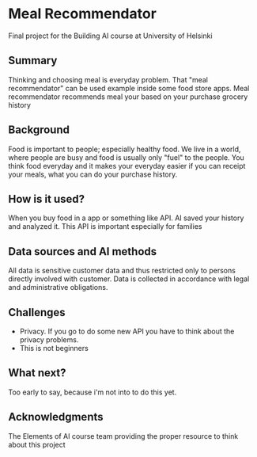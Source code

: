 # Meal Recommendator
Final project for the Building AI course at University of Helsinki 
## Summary
Thinking and choosing meal is everyday problem. That "meal recommendator" can be used example inside some food store apps. Meal recommendator recommends meal your based on your purchase grocery history

## Background
Food is important to people; especially healthy food. We live in a world, where people are busy and food is usually only "fuel" to the people. You think food everyday and it makes your everyday easier if you can receipt your meals, what you can do your purchase history.

## How is it used?
When you buy food in a app or something like API. AI saved your history and analyzed it. This API is important especially for families

## Data sources and AI methods
All data is sensitive customer data and thus restricted only to persons directly involved with customer. Data is collected in accordance with legal and administrative obligations.

## Challenges
- Privacy. If you go to do some new API you have to think about the privacy problems.
- This is not beginners

## What next?
Too early to say, because i'm not into to do this yet. 

## Acknowledgments
The Elements of AI course team providing the proper resource to think about this project
